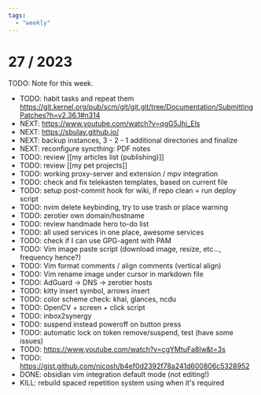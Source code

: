 ```yaml
---
tags:
  - "weekly"
---
```


# 27 / 2023

TODO: Note for this week.

- TODO: habit tasks and repeat them
https://git.kernel.org/pub/scm/git/git.git/tree/Documentation/SubmittingPatches?h=v2.36.1#n314
- NEXT: https://www.youtube.com/watch?v=qgG5Jhi_Els
- NEXT: https://sbulav.github.io/
- NEXT: backup instances, 3 - 2 - 1 additional directories and finalize
- NEXT: reconfigure syncthing: PDF notes
- TODO: review [[my articles list (publishing)]]
- TODO: review [[my pet projects]]
- TODO: working proxy-server and extension / mpv integration
- TODO: check and fix telekasten templates, based on current file
- TODO: setup post-commit hook for wiki, if repo clean = run deploy script
- TODO: nvim delete keybinding, try to use trash or place warning
- TODO: zerotier own domain/hostname
- TODO: review handmade hero to-do list
- TODO: all used services in one place, awesome services
- TODO: check if I can use GPG-agent with PAM
- TODO: Vim image paste script (download image, resize, etc..., frequency
hence?)
- TODO: Vim format comments / align comments (vertical align)
- TODO: Vim rename image under cursor in markdown file
- TODO: AdGuard → DNS → zerotier hosts
- TODO: kitty insert symbol, arrows insert
- TODO: color scheme check: khal, glances, ncdu
- TODO: OpenCV + screen + click script
- TODO: inbox2synergy
- TODO: suspend instead poweroff on button press
- TODO: automatic lock on token remove/suspend, test (have some issues)
- TODO: https://www.youtube.com/watch?v=cgYMtuFa8Iw&t=3s
- TODO: https://gist.github.com/nicosh/b4ef0d2392f78a241d600806c5328952
- DONE: obsidian vim integration default mode (not editing!)
- KILL: rebuild spaced repetition system using <!-- prettier-ignore-start -->
when it's required
